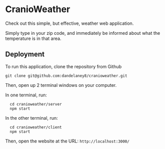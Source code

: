 
# CranioWeather

Check out this simple, but effective, weather web application.

Simply type in your zip code, and immediately be informed about what the temperature is in that area.




## Deployment

To run this application, clone the repository from Github

```
git clone git@github.com:dandelaney8/cranioweather.git
```

Then, open up 2 terminal windows on your computer.

In one terminal, run:

```
  cd cranioweather/server
  npm start
```

In the other terminal, run:

```
  cd cranioweather/client
  npm start
```

Then, open the website at the URL: `http://localhost:3000/`